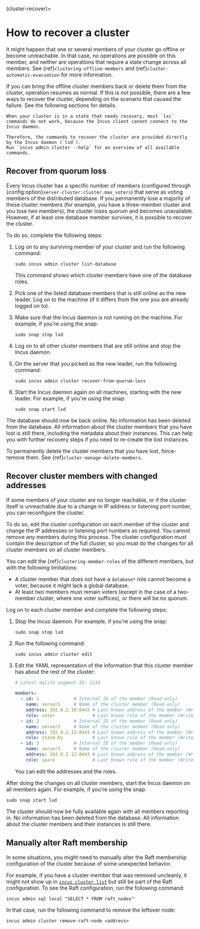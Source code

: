 (cluster-recover)=
# How to recover a cluster

It might happen that one or several members of your cluster go offline or become unreachable.
In that case, no operations are possible on this member, and neither are operations that require a state change across all members.
See {ref}`clustering-offline-members` and {ref}`cluster-automatic-evacuation` for more information.

If you can bring the offline cluster members back or delete them from the cluster, operation resumes as normal.
If this is not possible, there are a few ways to recover the cluster, depending on the scenario that caused the failure.
See the following sections for details.

```{note}
When your cluster is in a state that needs recovery, most `lxc` commands do not work, because the Incus client cannot connect to the Incus daemon.

Therefore, the commands to recover the cluster are provided directly by the Incus daemon (`lxd`).
Run `incus admin cluster --help` for an overview of all available commands.
```

## Recover from quorum loss

Every Incus cluster has a specific number of members (configured through {config:option}`server-cluster:cluster.max_voters`) that serve as voting members of the distributed database.
If you permanently lose a majority of these cluster members (for example, you have a three-member cluster and you lose two members), the cluster loses quorum and becomes unavailable.
However, if at least one database member survives, it is possible to recover the cluster.

To do so, complete the following steps:

1. Log on to any surviving member of your cluster and run the following command:

       sudo incus admin cluster list-database

   This command shows which cluster members have one of the database roles.
1. Pick one of the listed database members that is still online as the new leader.
   Log on to the machine (if it differs from the one you are already logged on to).
1. Make sure that the Incus daemon is not running on the machine.
   For example, if you're using the snap:

       sudo snap stop lxd

1. Log on to all other cluster members that are still online and stop the Incus daemon.
1. On the server that you picked as the new leader, run the following command:

       sudo incus admin cluster recover-from-quorum-loss

1. Start the Incus daemon again on all machines, starting with the new leader.
   For example, if you're using the snap:

       sudo snap start lxd

The database should now be back online.
No information has been deleted from the database.
All information about the cluster members that you have lost is still there, including the metadata about their instances.
This can help you with further recovery steps if you need to re-create the lost instances.

To permanently delete the cluster members that you have lost, force-remove them.
See {ref}`cluster-manage-delete-members`.

## Recover cluster members with changed addresses

If some members of your cluster are no longer reachable, or if the cluster itself is unreachable due to a change in IP address or listening port number, you can reconfigure the cluster.

To do so, edit the cluster configuration on each member of the cluster and change the IP addresses or listening port numbers as required.
You cannot remove any members during this process.
The cluster configuration must contain the description of the full cluster, so you must do the changes for all cluster members on all cluster members.

You can edit the {ref}`clustering-member-roles` of the different members, but with the following limitations:

- A cluster member that does not have a `database*` role cannot become a voter, because it might lack a global database.
- At least two members must remain voters (except in the case of a two-member cluster, where one voter suffices), or there will be no quorum.

Log on to each cluster member and complete the following steps:

1. Stop the Incus daemon.
   For example, if you're using the snap:

       sudo snap stop lxd

1. Run the following command:

       sudo incus admin cluster edit

1. Edit the YAML representation of the information that this cluster member has about the rest of the cluster:

   ```yaml
   # Latest dqlite segment ID: 1234

   members:
     - id: 1             # Internal ID of the member (Read-only)
       name: server1     # Name of the cluster member (Read-only)
       address: 192.0.2.10:8443 # Last known address of the member (Writeable)
       role: voter              # Last known role of the member (Writeable)
     - id: 2             # Internal ID of the member (Read-only)
       name: server2     # Name of the cluster member (Read-only)
       address: 192.0.2.11:8443 # Last known address of the member (Writeable)
       role: stand-by           # Last known role of the member (Writeable)
     - id: 3             # Internal ID of the member (Read-only)
       name: server3     # Name of the cluster member (Read-only)
       address: 192.0.2.12:8443 # Last known address of the member (Writeable)
       role: spare              # Last known role of the member (Writeable)
   ```

   You can edit the addresses and the roles.

After doing the changes on all cluster members, start the Incus daemon on all members again.
For example, if you're using the snap:

    sudo snap start lxd

The cluster should now be fully available again with all members reporting in.
No information has been deleted from the database.
All information about the cluster members and their instances is still there.

## Manually alter Raft membership

In some situations, you might need to manually alter the Raft membership configuration of the cluster because of some unexpected behavior.

For example, if you have a cluster member that was removed uncleanly, it might not show up in [`incus cluster list`](incus_cluster_list.md) but still be part of the Raft configuration.
To see the Raft configuration, run the following command:

    incus admin sql local "SELECT * FROM raft_nodes"

In that case, run the following command to remove the leftover node:

    incus admin cluster remove-raft-node <address>

